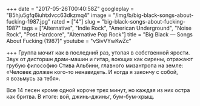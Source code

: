 +++
date = "2017-05-26T00:40:58Z"
googleplay = "B5hju5gfq6iuhtxlvcc63dkzmq4"
image = "/img/b/big-black-songs-about-fucking-1987.jpg"
rated = ["4"]
slug = "big-black-songs-about-fucking-1987"
tags = ["Alternative", "Indie Rock", "American Underground", "Noise Rock", "Post Hardcore", "Alternative Pop Rock"]
title = "Big Black — Songs About Fucking (1987)"
youtube = "vSivVYwKwZc"

+++
Группа мочит как в последний раз, утопая в собственной ярости. Звук от дисторшн драм-машин и гитар, воющих как сирены, отражают грубую философию Стива Альбини, главного мизантропа на земле: «Человек должен кого-то ненавидеть. И когда я закончу с собой, я возьмусь за тебя».

Все 14 песен кроме одной короче трех минут, но каждая из них остра как бритва. В итоге: вой, джинь-джиньг, бум-бум-хрыщ.
